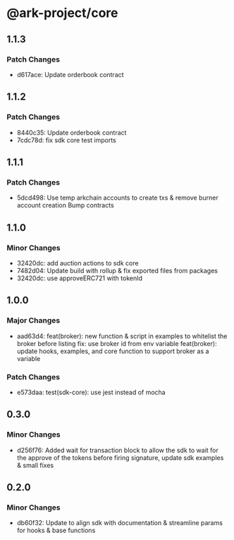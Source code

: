 # @ark-project/core

## 1.1.3

### Patch Changes

- d617ace: Update orderbook contract

## 1.1.2

### Patch Changes

- 8440c35: Update orderbook contract
- 7cdc78d: fix sdk core test imports

## 1.1.1

### Patch Changes

- 5dcd498: Use temp arkchain accounts to create txs & remove burner account creation
  Bump contracts

## 1.1.0

### Minor Changes

- 32420dc: add auction actions to sdk core
- 7482d04: Update build with rollup & fix exported files from packages
- 32420dc: use approveERC721 with tokenId

## 1.0.0

### Major Changes

- aad63d4: feat(broker): new function & script in examples to whitelist the broker before listing
  fix: use broker id from env variable
  feat(broker): update hooks, examples, and core function to support broker as a variable

### Patch Changes

- e573daa: test(sdk-core): use jest instead of mocha

## 0.3.0

### Minor Changes

- d256f76: Added wait for transaction block to allow the sdk to wait for the approve of the tokens before firing signature, update sdk examples & small fixes

## 0.2.0

### Minor Changes

- db60f32: Update to align sdk with documentation & streamline params for hooks & base functions
